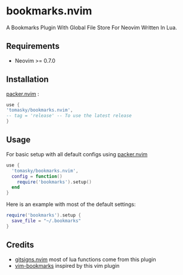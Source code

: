 # bookmarks.nvim

A Bookmarks Plugin With Global File Store For Neovim Written In Lua.

## Requirements

- Neovim >= 0.7.0

## Installation

[packer.nvim] :

```lua
use {
'tomasky/bookmarks.nvim',
-- tag = 'release' -- To use the latest release
}

```

## Usage

For basic setup with all default configs using [packer.nvim]

```lua
use {
  'tomasky/bookmarks.nvim',
  config = function()
    require('bookmarks').setup()
  end
}
```

Here is an example with most of the default settings:

```lua
require('bookmarks').setup {
  save_file = "~/.bookmarks"
}
```

## Credits

- [gitsigns.nvim] most of lua functions come from this plugin
- [vim-bookmarks](https://github.com/MattesGroeger/vim-bookmarks) inspired by this vim plugin

[gitsigns.nvim]: https://github.com/lewis6991/gitsigns.nvim
[packer.nvim]: https://github.com/wbthomason/packer.nvim

